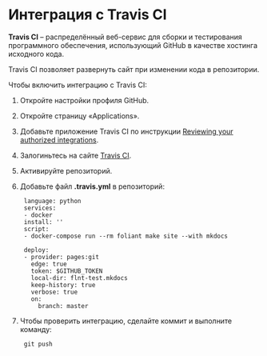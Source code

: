# Интеграция с Travis CI

**Travis CI** – распределённый веб-сервис для сборки и тестирования программного обеспечения, использующий GitHub в качестве хостинга исходного кода.

Travis CI позволяет развернуть сайт при изменении кода в репозитории.

Чтобы включить интеграцию с Travis CI:

1. Откройте настройки профиля GitHub.
2. Откройте страницу «Applications».
3. Добавьте приложение Travis CI по инструкции [Reviewing your authorized integrations](https://docs.github.com/en/github/authenticating-to-github/reviewing-your-authorized-integrations).
4. Залогиньтесь на сайте [Travis CI](https://travis-ci.org/).
5. Активируйте репозиторий.
6. Добавьте файл  **.travis.yml** в репозиторий:
  
        language: python
        services:
        - docker
        install: ''
        script:
        - docker-compose run --rm foliant make site --with mkdocs
        
        deploy:
        - provider: pages:git
          edge: true
          token: $GITHUB_TOKEN
          local-dir: flnt-test.mkdocs
          keep-history: true
          verbose: true
          on:
            branch: master

7. Чтобы проверить интеграцию, сделайте коммит и выполните команду:

        git push
